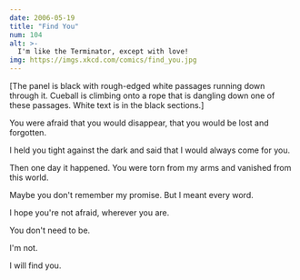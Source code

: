 ```yaml
---
date: 2006-05-19
title: "Find You"
num: 104
alt: >-
  I'm like the Terminator, except with love!
img: https://imgs.xkcd.com/comics/find_you.jpg
---
```

[The panel is black with rough-edged white passages running down through it. Cueball is climbing onto a rope that is dangling down one of these passages. White text is in the black sections.]

You were afraid that you would disappear, that you would be lost and forgotten.

I held you tight against the dark and said that I would always come for you.

Then one day it happened. You were torn from my arms and vanished from this world.

Maybe you don't remember my promise. But I meant every word.

I hope you're not afraid, wherever you are.

You don't need to be.

I'm not.

I will find you.